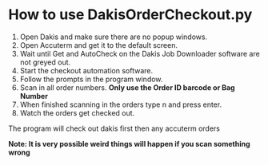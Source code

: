 # How to use DakisOrderCheckout.py


1. Open Dakis and make sure there are no popup windows.
2. Open Accuterm and get it to the default screen.
3. Wait until Get and AutoCheck on the Dakis Job Downloader software are not greyed out.
4. Start the checkout automation software.
5. Follow the prompts in the program window.
6. Scan in all order numbers. **Only use the Order ID barcode or Bag Number**
7. When finished scanning in the orders type n and press enter.
8. Watch the orders get checked out.

The program will check out dakis first then any accuterm orders

**Note: It is very possible weird things will happen if you scan something wrong**

